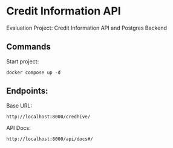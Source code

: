 # Credit Information API
Evaluation Project: Credit Information API and Postgres Backend

## Commands
Start project:
```
docker compose up -d
```

## Endpoints:
Base URL:
```
http://localhost:8000/credhive/
```

API Docs:
```
http://localhost:8000/api/docs#/
```
